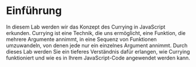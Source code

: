 # Einführung

In diesem Lab werden wir das Konzept des Currying in JavaScript erkunden. Currying ist eine Technik, die uns ermöglicht, eine Funktion, die mehrere Argumente annimmt, in eine Sequenz von Funktionen umzuwandeln, von denen jede nur ein einzelnes Argument annimmt. Durch dieses Lab werden Sie ein tieferes Verständnis dafür erlangen, wie Currying funktioniert und wie es in Ihrem JavaScript-Code angewendet werden kann.
